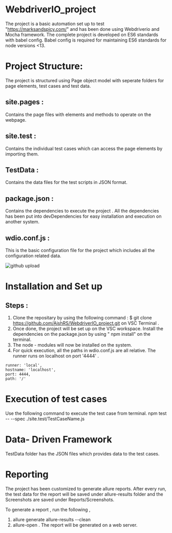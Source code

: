 # WebdriverIO_project

The project is a basic automation set up to test "https://marksandspicy.com/" and has been done using Webdriverio and Mocha framework. The complete project is developed on ES6 standards with babel config. Babel config is required for maintaining ES6 standards for node versions <13.

# Project Structure: 
The project is structured using Page object model with seperate folders for page elements, test cases and test data. 
 ## site.pages : 
 Contains the page files with elements and methods to operate on the webpage.
 
 ## site.test :
 Contains the individual test cases which can access the page elements by importing them.
 
 ## TestData :
 Contains the data files for the test scripts in JSON format. 
 
 ## package.json : 
 Contains the dependencies to execute the project . All the dependencies has been put into devDependencies for easy installation and execution on another system.
 
 ## wdio.conf.js :
 This is the basic configuration file for the project which includes all the configuration related data. 

![github upload](https://user-images.githubusercontent.com/50337059/86777099-60260600-c076-11ea-982c-c8c19b4bfc3b.PNG)


# Installation and Set up 
   ## Steps :
   1. Clone the repositary by using the following command : $ git clone https://github.com/AishRS/WebdriverIO_project.git on VSC Terminal . 
   2. Once done, the project will be set up on the VSC workspace. Install the dependencies on the package.json by using " npm install" on the terminal. 
   3. The node - modules will now be installed on the system. 
   4. For quick execution, all the paths in wdio.conf.js are all relative.  The runner runs on localhost on port '4444' .
  
    runner: 'local',
    hostname: 'localhost',
    port: 4444,
    path: '/' 
    
  # Execution of test cases 
  
  Use the following command to execute the test case from terminal.
          npm test -- --spec ./site.test/TestCaseName.js
          
  # Data- Driven Framework
  
  TestData folder has the JSON files which provides data to the test cases. 
          
  # Reporting  
  
  The project has been customized to generate allure reports. After every run, the test data for the report will be saved under allure-results folder and the Screenshots are saved under Reports/Screenshots. 
  
  To generate a report , run the following , 
  1. allure generate allure-results --clean
  2. allure-open .
  The report will be generated on a web server. 
  
  
  
  
  
